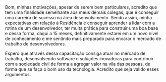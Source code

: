Bom, minhas motivações, apesar de serem bem particulares, acredito que tem uma finalidade semelhante aos meus demais colegas, que é conseguir uma carreira de sucesso na área desenvolvimento. Sendo assim, minha expectativas em relação à Residência é conseguir aprender a lidar com a rotina de um desenvolvedor, ter muita prática para construir uma boa base e dessa forma, daqui a 15 meses, definitivamente estarei em um novo nível de conhecimento e me sentindo mais preparado para encarar o mercado de trabalho de desenvolvedores.

Espero que através dessa capacitação consiga atuar no mercado de trabalho, desenvolvendo software e soluções inovadoras para
contribuir com a sociedade civil de forma a agregar valor na vila das pessoas, de forma que se faça o bom uso da tecnologia.
Acredito que seja valido esses argumentos.
